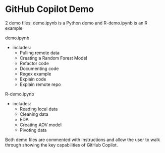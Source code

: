 # GitHub Copilot Demo

2 demo files: 
demo.ipynb is a Python demo and R-demo.ipynb is an R example 

demo.ipynb
- includes:
  - Pulling remote data
  - Creating a Random Forest Model
  - Refactor code
  - Documenting code
  - Regex example
  - Explain code
  - Explain remote repo
  
R-demo.ipynb
- includes:
  - Reading local data
  - Cleaning data
  - EDA
  - Creating AOV model
  - Pivoting data
  
Both demo files are commented with instructions and allow the user to walk through showing the key capabilities of GitHub Copilot. 
